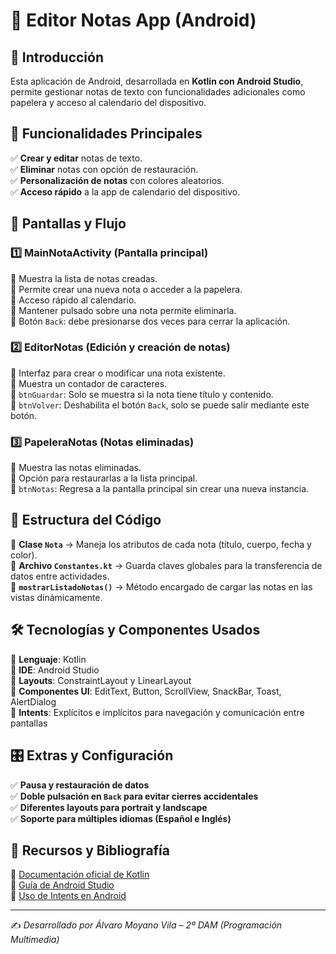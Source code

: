 # 📝 Editor Notas App (Android)

## 📌 Introducción
Esta aplicación de Android, desarrollada en **Kotlin con Android Studio**, permite gestionar notas de texto con funcionalidades adicionales como papelera y acceso al calendario del dispositivo.

## 🚀 Funcionalidades Principales
✅ **Crear y editar** notas de texto.  
✅ **Eliminar** notas con opción de restauración.  
✅ **Personalización de notas** con colores aleatorios.  
✅ **Acceso rápido** a la app de calendario del dispositivo.

## 📱 Pantallas y Flujo

### 1️⃣ **MainNotaActivity** (Pantalla principal)
📌 Muestra la lista de notas creadas.  
📌 Permite crear una nueva nota o acceder a la papelera.  
📌 Acceso rápido al calendario.  
📌 Mantener pulsado sobre una nota permite eliminarla.  
📌 Botón `Back`: debe presionarse dos veces para cerrar la aplicación.  

### 2️⃣ **EditorNotas** (Edición y creación de notas)
📌 Interfaz para crear o modificar una nota existente.  
📌 Muestra un contador de caracteres.  
📌 `btnGuardar`: Solo se muestra si la nota tiene título y contenido.  
📌 `btnVolver`: Deshabilita el botón `Back`, solo se puede salir mediante este botón.  

### 3️⃣ **PapeleraNotas** (Notas eliminadas)
📌 Muestra las notas eliminadas.  
📌 Opción para restaurarlas a la lista principal.  
📌 `btnNotas`: Regresa a la pantalla principal sin crear una nueva instancia.  

## 📂 Estructura del Código
📌 **Clase `Nota`** → Maneja los atributos de cada nota (título, cuerpo, fecha y color).  
📌 **Archivo `Constantes.kt`** → Guarda claves globales para la transferencia de datos entre actividades.  
📌 **`mostrarListadoNotas()`** → Método encargado de cargar las notas en las vistas dinámicamente.  

## 🛠️ Tecnologías y Componentes Usados
🔹 **Lenguaje**: Kotlin  
🔹 **IDE**: Android Studio  
🔹 **Layouts**: ConstraintLayout y LinearLayout  
🔹 **Componentes UI**: EditText, Button, ScrollView, SnackBar, Toast, AlertDialog  
🔹 **Intents**: Explícitos e implícitos para navegación y comunicación entre pantallas  

## 🎛️ Extras y Configuración
✅ **Pausa y restauración de datos**  
✅ **Doble pulsación en `Back` para evitar cierres accidentales**  
✅ **Diferentes layouts para portrait y landscape**  
✅ **Soporte para múltiples idiomas (Español e Inglés)**  

## 📜 Recursos y Bibliografía
📌 [Documentación oficial de Kotlin](https://kotlinlang.org/docs/home.html)  
📌 [Guía de Android Studio](https://developer.android.com/studio)  
📌 [Uso de Intents en Android](https://developer.android.com/guide/components/intents-filters)  

---
✍️ *Desarrollado por Álvaro Moyano Vila – 2º DAM (Programación Multimedia)*
